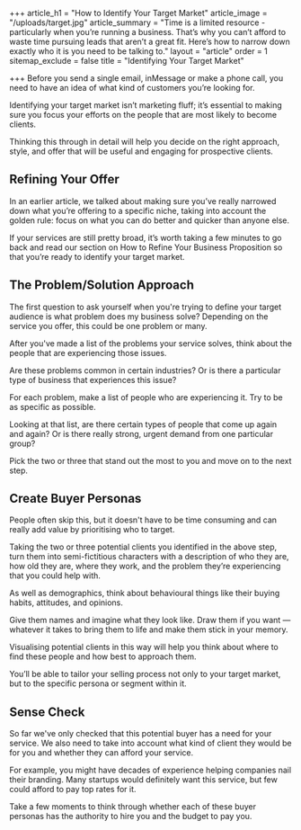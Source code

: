 +++
article_h1 = "How to Identify Your Target Market"
article_image = "/uploads/target.jpg"
article_summary = "Time is a limited resource - particularly when you’re running a business. That’s why you can’t afford to waste time pursuing leads that aren’t a great fit. Here’s how to narrow down exactly who it is you need to be talking to."
layout = "article"
order = 1
sitemap_exclude = false
title = "Identifying Your Target Market"

+++
Before you send a single email, inMessage or make a phone call, you need to have an idea of what kind of customers you’re looking for.

Identifying your target market isn’t marketing fluff; it’s essential to making sure you focus your efforts on the people that are most likely to become clients.

Thinking this through in detail will help you decide on the right approach, style, and offer that will be useful and engaging for prospective clients. 

## Refining Your Offer

In an earlier article, we talked about making sure you’ve really narrowed down what you’re offering to a specific niche, taking into account the golden rule: focus on what you can do better and quicker than anyone else.

If your services are still pretty broad, it’s worth taking a few minutes to go back and read our section on How to Refine Your Business Proposition so that you’re ready to identify your target market. 

## The Problem/Solution Approach

The first question to ask yourself when you're trying to define your target audience is what problem does my business solve? Depending on the service you offer, this could be one problem or many.

After you've made a list of the problems your service solves, think about the people that are experiencing those issues.

Are these problems common in certain industries? Or is there a particular type of business that experiences this issue?

For each problem, make a list of people who are experiencing it. Try to be as specific as possible.

Looking at that list, are there certain types of people that come up again and again? Or is there really strong, urgent demand from one particular group?

Pick the two or three that stand out the most to you and move on to the next step. 

## Create Buyer Personas 

People often skip this, but it doesn't have to be time consuming and can really add value by prioritising who to target.

Taking the two or three potential clients you identified in the above step, turn them into semi-fictitious characters with a description of who they are, how old they are, where they work, and the problem they’re experiencing that you could help with.

As well as demographics, think about behavioural things like their buying habits, attitudes, and opinions.

Give them names and imagine what they look like. Draw them if you want — whatever it takes to bring them to life and make them stick in your memory.

Visualising potential clients in this way will help you think about where to find these people and how best to approach them.

You’ll be able to tailor your selling process not only to your target market, but to the specific persona or segment within it.

## Sense Check

So far we've only checked that this potential buyer has a need for your service. We also need to take into account what kind of client they would be for you and whether they can afford your service.

For example, you might have decades of experience helping companies nail their branding. Many startups would definitely want this service, but few could afford to pay top rates for it.

Take a few moments to think through whether each of these buyer personas has the authority to hire you and the budget to pay you.